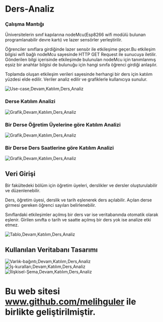 # Ders-Analiz

### Çalışma Mantığı
Üniversitelerin sınıf kapılarına nodeMcu(Esp8266 wifi modülü bulunan programlanabilir devre kartı) ve lazer sensörler yerleştirilir. 

Öğrenciler sınıflara girdiğinde lazer sensör ile etkileşime geçer.Bu etkileşim bilgisi wifi bağlı nodeMcu sayesinde HTTP GET Request ile sunucuya iletilir. Gönderilen bilgi içerisinde etkileşimde bulunulan nodeMcu için tanımlanmış eşsiz bir anahtar bilgisi de bulunuğu için hangi sınıfa öğrenci girdiği anlaşılır.

Toplamda oluşan etkileşim verileri sayesinde herhangi bir ders için katılım yüzdesi elde edilir. Veriler analiz edilir ve grafiklerle kullanıcıya sunulur.

![Use-case,Devam,Katılım,Ders,Analiz](https://github.com/Hakan-er/Ders-Analiz/blob/master/ScreenShots/UC.png)


### Derse Katılım Analizi

![Grafik,Devam,Katılım,Ders,Analiz](https://github.com/Hakan-er/Ders-Analiz/blob/master/ScreenShots/Dersler.png)

### Bir Derse Öğretim Üyelerine göre Katılım Analizi

![Grafik,Devam,Katılım,Ders,Analiz](https://github.com/Hakan-er/Ders-Analiz/blob/master/ScreenShots/Öğretim.png)

### Bir Derse Ders Saatlerine göre Katılım Analizi

![Grafik,Devam,Katılım,Ders,Analiz](https://github.com/Hakan-er/Ders-Analiz/blob/master/ScreenShots/Saat.png)



## Veri Girişi
Bir fakültedeki bölüm için öğretim üyeleri, derslikler ve dersler oluşturulabilir ve düzenlenebilir.

Ders, öğretim üyesi, derslik ve tarih eşlenerek ders açılabilir. Açılan derse girmesi gereken öğrenci sayıları belirlenebilir.

Sınıflardaki etkileşimler açılmış bir ders var ise veritabanında otomatik olarak eşlenir. Girilen sınıfta o tarih ve saatte açılmış bir ders yok ise analize etki etmez.

![Tablo,Devam,Katılım,Ders,Analiz](https://github.com/Hakan-er/Ders-Analiz/blob/master/ScreenShots/DersTablo.png)

## Kullanılan Veritabanı Tasarımı

![Varlık-bağıntı,Devam,Katılım,Ders,Analiz](https://github.com/Hakan-er/Ders-Analiz/blob/master/ScreenShots/VB.png)
![İş-kuralları,Devam,Katılım,Ders,Analiz](https://github.com/Hakan-er/Ders-Analiz/blob/master/ScreenShots/İşKuralları.png)
![İlişkisel-Şema,Devam,Katılım,Ders,Analiz](https://github.com/Hakan-er/Ders-Analiz/blob/master/ScreenShots/İlişkiselŞema.png)

# Bu web sitesi www.github.com/melihguler ile birlikte geliştirilmiştir.
